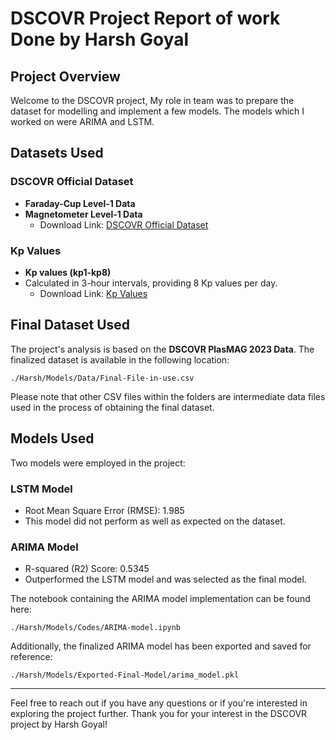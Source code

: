 
# DSCOVR Project Report of work Done by Harsh Goyal

## Project Overview

Welcome to the DSCOVR project, My role in team was to prepare the dataset for modelling and implement a few models. The models which I worked on were ARIMA and LSTM.

## Datasets Used

### DSCOVR Official Dataset
- **Faraday-Cup Level-1 Data**
- **Magnetometer Level-1 Data**
  - Download Link: [DSCOVR Official Dataset](https://www.ngdc.noaa.gov/dscovr/portal/#/download)

### Kp Values
- **Kp values (kp1-kp8)**
- Calculated in 3-hour intervals, providing 8 Kp values per day.
  - Download Link: [Kp Values](https://kp.gfz-potsdam.de/app/files/Kp_ap_Ap_SN_F107_since_1932.txt)

## Final Dataset Used

The project's analysis is based on the **DSCOVR PlasMAG 2023 Data**. The finalized dataset is available in the following location:
```
./Harsh/Models/Data/Final-File-in-use.csv
```
Please note that other CSV files within the folders are intermediate data files used in the process of obtaining the final dataset.

## Models Used

Two models were employed in the project:

### LSTM Model
- Root Mean Square Error (RMSE): 1.985
- This model did not perform as well as expected on the dataset.

### ARIMA Model
- R-squared (R2) Score: 0.5345
- Outperformed the LSTM model and was selected as the final model.

The notebook containing the ARIMA model implementation can be found here:
```
./Harsh/Models/Codes/ARIMA-model.ipynb
```

Additionally, the finalized ARIMA model has been exported and saved for reference:
```
./Harsh/Models/Exported-Final-Model/arima_model.pkl
```

---

Feel free to reach out if you have any questions or if you're interested in exploring the project further. Thank you for your interest in the DSCOVR project by Harsh Goyal!
